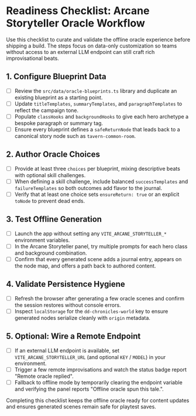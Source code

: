 # Readiness Checklist: Arcane Storyteller Oracle Workflow

Use this checklist to curate and validate the offline oracle experience before shipping a build. The steps focus on data-only customization so teams without access to an external LLM endpoint can still craft rich improvisational beats.

## 1. Configure Blueprint Data
- [ ] Review the `src/data/oracle-blueprints.ts` library and duplicate an existing blueprint as a starting point.
- [ ] Update `titleTemplates`, `summaryTemplates`, and `paragraphTemplates` to reflect the campaign tone.
- [ ] Populate `classHooks` and `backgroundHooks` to give each hero archetype a bespoke paragraph or summary tag.
- [ ] Ensure every blueprint defines a `safeReturnNode` that leads back to a canonical story node such as `tavern-common-room`.

## 2. Author Oracle Choices
- [ ] Provide at least three `choices` per blueprint, mixing descriptive beats with optional skill challenges.
- [ ] When defining a skill challenge, include balanced `successTemplates` and `failureTemplates` so both outcomes add flavor to the journal.
- [ ] Verify that at least one choice sets `ensureReturn: true` or an explicit `toNode` to prevent dead ends.

## 3. Test Offline Generation
- [ ] Launch the app without setting any `VITE_ARCANE_STORYTELLER_*` environment variables.
- [ ] In the Arcane Storyteller panel, try multiple prompts for each hero class and background combination.
- [ ] Confirm that every generated scene adds a journal entry, appears on the node map, and offers a path back to authored content.

## 4. Validate Persistence Hygiene
- [ ] Refresh the browser after generating a few oracle scenes and confirm the session restores without console errors.
- [ ] Inspect `localStorage` for the `dd-chronicles-world` key to ensure generated nodes serialize cleanly with `origin` metadata.

## 5. Optional: Wire a Remote Endpoint
- [ ] If an external LLM endpoint is available, set `VITE_ARCANE_STORYTELLER_URL` (and optional `KEY` / `MODEL`) in your environment.
- [ ] Trigger a few remote improvisations and watch the status badge report "Remote oracle replied".
- [ ] Fallback to offline mode by temporarily clearing the endpoint variable and verifying the panel reports "Offline oracle spun this tale.".

Completing this checklist keeps the offline oracle ready for content updates and ensures generated scenes remain safe for playtest saves.
